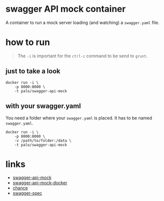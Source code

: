 # swagger API mock container

A container to run a mock server loading (and watching) a `swagger.yaml` file.

# how to run

> The `-i` is important for the `ctrl-c` command to be send to `grunt`.

## just to take a look

    docker run -i \
        -p 8000:8000 \
        -t palo/swagger-api-mock

## with your swagger.yaml

You need a folder where your `swagger.yaml` is placed.
It has to be named `swagger.yaml`.

    docker run -i \
        -p 8000:8000 \
        -v /path/to/folder:/data \
        -t palo/swagger-api-mock

# links

* [swagger-api-mock](https://www.npmjs.com/package/swagger-mock-api)
* [swagger-api-mock-docker](https://hub.docker.com/r/palo/swagger-api-mock)
* [chance](http://chancejs.com)
* [swagger-spec](https://github.com/OAI/OpenAPI-Specification/blob/master/versions/2.0.md)
